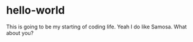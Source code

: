 # hello-world
This is going to be my starting of coding life.
Yeah I do like Samosa. What about you?
